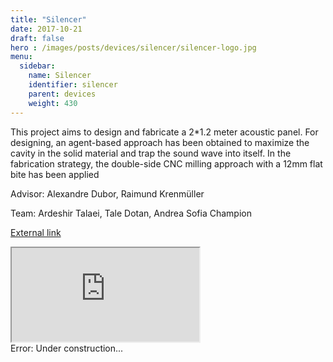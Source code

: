 ```yaml
---
title: "Silencer"
date: 2017-10-21
draft: false
hero : /images/posts/devices/silencer/silencer-logo.jpg
menu:
  sidebar:
    name: Silencer
    identifier: silencer
    parent: devices
    weight: 430
---
```


This project aims to design and fabricate a 2*1.2 meter acoustic panel. For designing, an agent-based approach has been obtained to maximize the cavity in the solid material and trap the sound wave into itself. In the fabrication strategy, the double-side CNC milling approach with a 12mm flat bite has been applied

Advisor: Alexandre Dubor, Raimund Krenmüller

Team: Ardeshir Talaei, Tale Dotan, Andrea Sofia Champion

[External link](http://www.iaacblog.com/programs/sound-absorber/)


<div class="embed-responsive embed-responsive-16by9">
  <iframe class="embed-responsive-item" src="https://youtube.com/embed/E_S9w6G4AUg" allowfullscreen></iframe>
</div>

<div class="alert alert-danger mt-2" role="alert">
	<span class="glyphicon glyphicon-warning-sign" aria-hidden="true"></span>
	<span class="sr-only">Error:</span> 
	Under construction...
</div>